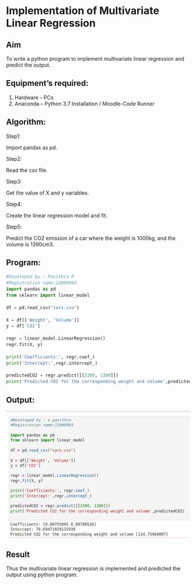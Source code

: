 # Implementation of Multivariate Linear Regression
## Aim
To write a python program to implement multivariate linear regression and predict the output.
## Equipment’s required:
1.	Hardware – PCs
2.	Anaconda – Python 3.7 Installation / Moodle-Code Runner
## Algorithm:

Step1:

Import pandas as pd.

Step2:

Read the csv file.

Step3:

Get the value of X and y variables.

Step4:

Create the linear regression model and fit.

Step5:

Predict the CO2 emission of a car where the weight is 1000kg, and the volume is 1390cm3.


## Program:
```python
#Developed by : Pavithra R
#Registration name:22008965
import pandas as pd
from sklearn import linear_model

df = pd.read_csv("cars.csv")

X = df[['Weight', 'Volume']]
y = df['CO2']

regr = linear_model.LinearRegression()
regr.fit(X, y)

print('Coefficients:', regr.coef_)
print('Intercept:',regr.intercept_)

predictedCO2 = regr.predict([[3300, 1300]])
print('Predicted CO2 for the corresponding weight and volume',predictedCO2)


```
## Output:


![](./multi.jpeg)


## Result
Thus the multivariate linear regression is implemented and predicted the output using python program.